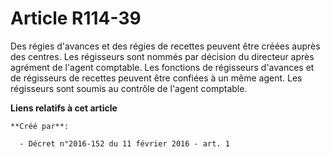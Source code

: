 # Article R114-39

Des régies d'avances et des régies de recettes peuvent être créées auprès des centres. Les régisseurs sont nommés par
décision du directeur après agrément de l'agent comptable. Les fonctions de régisseurs d'avances et de régisseurs de recettes
peuvent être confiées à un même agent. Les régisseurs sont soumis au contrôle de l'agent comptable.

**Liens relatifs à cet article**

	**Créé par**:

	  - Décret n°2016-152 du 11 février 2016 - art. 1
